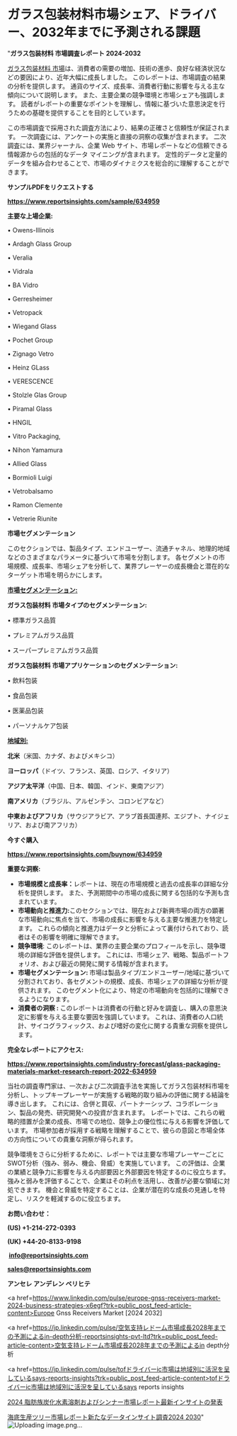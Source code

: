 # ガラス包装材料市場シェア、ドライバー、2032年までに予測される課題

"<strong>ガラス包装材料 市場調査レポート 2024-2032</strong>

<a href=https://www.reportsinsights.com/sample/634959>ガラス包装材料 市場</a>は、消費者の需要の増加、技術の進歩、良好な経済状況などの要因により、近年大幅に成長しました。 このレポートは、市場調査の結果の分析を提供します。 通貨のサイズ、成長率、消費者行動に影響を与える主な傾向について説明します。 また、主要企業の競争環境と市場シェアも強調します。 読者がレポートの重要なポイントを理解し、情報に基づいた意思決定を行うための基礎を提供することを目的としています。

この市場調査で採用された調査方法により、結果の正確さと信頼性が保証されます。 一次調査には、アンケートの実施と直接の洞察の収集が含まれます。 二次調査には、業界ジャーナル、企業 Web サイト、市場レポートなどの信頼できる情報源からの包括的なデータ マイニングが含まれます。 定性的データと定量的データを組み合わせることで、市場のダイナミクスを総合的に理解することができます。

<strong><b>サンプルPDFをリクエストする</b></strong>

<a href=https://www.reportsinsights.com/sample/634959><strong><u>https://www.reportsinsights.com/sample/634959</u></strong></a>

<strong>主要な上場企業:</strong>

• Owens-Illinois 

• Ardagh Glass Group 

• Veralia 

• Vidrala 

• BA Vidro 

• Gerresheimer 

• Vetropack 

• Wiegand Glass 

• Pochet Group 

• Zignago Vetro 

• Heinz GLass 

• VERESCENCE 

• Stolzle Glas Group 

• Piramal Glass 

• HNGIL 

• Vitro Packaging, 

• Nihon Yamamura 

• Allied Glass 

• Bormioli Luigi 

• Vetrobalsamo 

• Ramon Clemente 

• Vetrerie Riunite

<strong>市場セグメンテーション</strong>

このセクションでは、製品タイプ、エンドユーザー、流通チャネル、地理的地域などのさまざまなパラメータに基づいて市場を分割します。 各セグメントの市場規模、成長率、市場シェアを分析して、業界プレーヤーの成長機会と潜在的なターゲット市場を明らかにします。

<strong><u>市場セグメンテーション</u></strong><strong><u>:</u></strong>

<strong>ガラス包装材料 市場タイプのセグメンテーション:</strong>

• 標準ガラス品質

• プレミアムガラス品質

• スーパープレミアムガラス品質

<strong>ガラス包装材料 市場アプリケーションのセグメンテーション:</strong>

• 飲料包装

• 食品包装

• 医薬品包装

• パーソナルケア包装

<strong><u>地域別</u></strong><strong><u>:</u></strong>

<strong>北米</strong>（米国、カナダ、およびメキシコ）

<strong>ヨーロッパ</strong>（ドイツ、フランス、英国、ロシア、イタリア）

<strong>アジア太平洋</strong>（中国、日本、韓国、インド、東南アジア）

<strong>南アメリカ</strong>（ブラジル、アルゼンチン、コロンビアなど）

<strong>中東およびアフリカ</strong>（サウジアラビア、アラブ首長国連邦、エジプト、ナイジェリア、および南アフリカ）

<strong>今すぐ購入</strong>

<a href=https://www.reportsinsights.com/buynow/634959><strong><u>https://www.reportsinsights.com/buynow/634959</u></strong></a>

<strong>重要な洞察:</strong>
<ul>
  <li><strong>市場規模と成長率：</strong>レポートは、現在の市場規模と過去の成長率の詳細な分析を提供します。 また、予測期間中の市場の成長に関する包括的な予測も含まれています。</li>
  <li><strong>市場動向と推進力:</strong>このセクションでは、現在および新興市場の両方の顕著な市場動向に焦点を当て、市場の成長に影響を与える主要な推進力を特定します。 これらの傾向と推進力はデータと分析によって裏付けられており、読者はその影響を明確に理解できます。</li>
  <li><strong>競争環境</strong>: このレポートは、業界の主要企業のプロフィールを示し、競争環境の詳細な評価を提供します。 これには、市場シェア、戦略、製品ポートフォリオ、および最近の開発に関する情報が含まれます。</li>
  <li><strong>市場セグメンテーション: </strong>市場は製品タイプ/エンドユーザー/地域に基づいて分割されており、各セグメントの規模、成長、市場シェアの詳細な分析が提供されます。 このセグメント化により、特定の市場動向を包括的に理解できるようになります。</li>
  <li><strong>消費者の洞察 : </strong>このレポートは消費者の行動と好みを調査し、購入の意思決定に影響を与える主要な要因を強調しています。 これは、消費者の人口統計、サイコグラフィックス、および嗜好の変化に関する貴重な洞察を提供します。</li>
</ul>
<strong>完全なレポートにアクセス:</strong>

<a href=https://www.reportsinsights.com/industry-forecast/glass-packaging-materials-market-research-report-2022-634959><strong><u><b>https://www.reportsinsights.com/industry-forecast/glass-packaging-materials-market-research-report-2022-634959</b></u></strong></a>

当社の調査専門家は、一次および二次調査手法を実施してガラス包装材料市場を分析し、トップキープレーヤーが実施する戦略的取り組みの評価に関する結論を導き出します。 これには、合併と買収、パートナーシップ、コラボレーション、製品の発売、研究開発への投資が含まれます。 レポートでは、これらの戦略的措置が企業の成長、市場での地位、競争上の優位性に与える影響を評価しています。 市場参加者が採用する戦略を理解することで、彼らの意図と市場全体の方向性についての貴重な洞察が得られます。

競争環境をさらに分析するために、レポートでは主要な市場プレーヤーごとにSWOT分析（強み、弱み、機会、脅威）を実施しています。 この評価は、企業の業績と競争力に影響を与える内部要因と外部要因を特定するのに役立ちます。 強みと弱みを評価することで、企業はその利点を活用し、改善が必要な領域に対処できます。 機会と脅威を特定することは、企業が潜在的な成長の見通しを特定し、リスクを軽減するのに役立ちます。

<strong>お問い合わせ：</strong>

<strong>(US) +1-214-272-0393</strong>

<strong>(UK) +44-20-8133-9198</strong>

<strong> </strong><a href=info@reportsinsights.com><strong><u>info@reportsinsights.com</u></strong></a>

<a href=sales@reportsinsights.com><strong><u>sales@reportsinsights.com</u></strong></a>

<strong>アンセレ アンデレン ベリヒテ</strong>

<a href=https://www.linkedin.com/pulse/europe-gnss-receivers-market-2024-business-strategies-x6egf?trk=public_post_feed-article-content>Europe Gnss Receivers Market [2024 2032]</a>

<a href=https://jp.linkedin.com/pulse/空気支持レドーム市場成長2028年までの予測によるin-depth分析-reportsinsights-pvt-ltd?trk=public_post_feed-article-content>空気支持レドーム市場成長2028年までの予測によるin depth分析</a>

<a href=https://jp.linkedin.com/pulse/tofドライバーic市場は地域別に活況を呈しているsays-reports-insights?trk=public_post_feed-article-content>tofドライバーic市場は地域別に活況を呈しているsays reports insights</a>

<a href=https://www.linkedin.com/pulse/2024-脂肪族炭化水素溶剤およびシンナー市場レポート最新インサイトの発表-reports-insights-expert/>2024 脂肪族炭化水素溶剤およびシンナー市場レポート最新インサイトの発表</a>

<a href=https://www.linkedin.com/pulse/海底生産ツリー市場レポート新たなデータインサイト調査2024-2030-reports-insights-expert-pfi9e/>海底生産ツリー市場レポート新たなデータインサイト調査2024 2030</a>"
![Uploading image.png…]()
